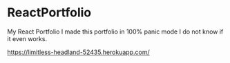 # ReactPortfolio
My React Portfolio 
I made this portfolio in 100% panic mode I do not know if it even works.


https://limitless-headland-52435.herokuapp.com/
